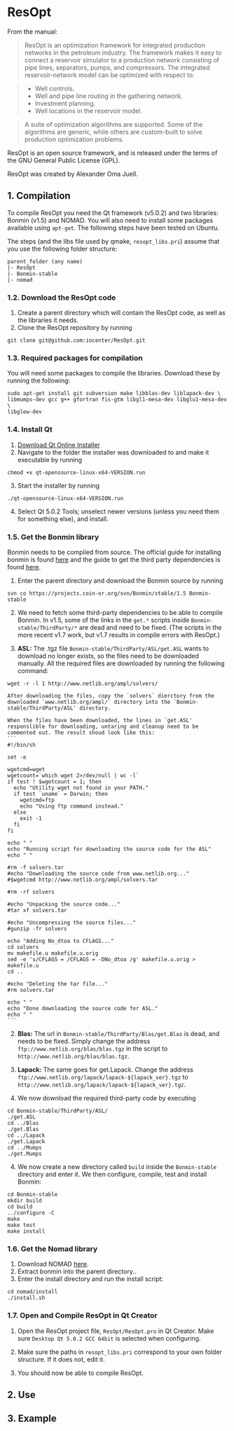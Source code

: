 # ResOpt

From the manual:

> ResOpt is an optimization framework for integrated production networks in the petroleum industry. The framework makes it easy to connect a reservoir simulator to a production network consisting of pipe lines, separators, pumps, and compressors. The integrated reservoir-network model can be optimized with respect to:

> * Well controls.
> * Well and pipe line routing in the gathering network.
> * Investment planning.
> * Well locations in the reservoir model.

> A suite of optimization algorithms are supported. Some of the algorithms are generic, while others are custom-built to solve production optimization problems.

ResOpt is an open source framework, and is released under the terms of the GNU General Public License (GPL).

ResOpt was created by Alexander Oma Juell.

## 1. Compilation

To compile ResOpt you need the Qt framework (v5.0.2) and two libraries: Bonmin (v1.5) and NOMAD. You will also need to install some packages available using `apt-get`. The following steps have been tested on Ubuntu.

The steps (and the libs file used by qmake, `resopt_libs.pri`) assume that you use the following folder structure:
```
parent_folder (any name)
|- ResOpt
|- Bonmin-stable
|- nomad
```

### 1.2. Download the ResOpt code

1. Create a parent directory which will contain the ResOpt code, as well as the libraries it needs.
2. Clone the ResOpt repository by running 
```
git clone git@github.com:iocenter/ResOpt.git
```

### 1.3. Required packages for compilation
You will need some packages to compile the libraries. Download these by running the following:
```
sudo apt-get install git subversion make libblas-dev liblapack-dev \
libmumps-dev gcc g++ gfortran fis-gtm libgl1-mesa-dev libglu1-mesa-dev \
libglew-dev
```

### 1.4. Install Qt
1. [Download Qt Online Installer](http://qt-project.org/downloads)
2. Navigate to the folder the installer was downloaded to and make it executable by running 
  ```
  chmod +x qt-opensource-linux-x64-VERSION.run
  ```
3. Start the installer by running 
  ```
  ./qt-opensource-linux-x64-VERSION.run
  ```
4. Select Qt 5.0.2 Tools; unselect newer versions (unless you need them for something else), and install.

### 1.5. Get the Bonmin library
Bonmin needs to be compiled from source. The official guide for installing bonmin is found [here](https://projects.coin-or.org/Bonmin/wiki/GettingStarted) and the guide to get the third party dependencies is found [here](https://projects.coin-or.org/Bonmin/wiki/ThirdParty).

1. Enter the parent directory and download the Bonmin source by running 
  ```
  svn co https://projects.coin-or.org/svn/Bonmin/stable/1.5 Bonmin-stable
  ```

2. We need to fetch some third-party dependencies to be able to compile Bonmin. In v1.5, some of the links in the `get.*` scripts inside `Bonmin-stable/ThirdParty/*` are dead and need to be fixed. (The scripts in the more recent v1.7 work, but v1.7 results in compile errors with ResOpt.)
  
  1. **ASL:** The .tgz file `Bonmin-stable/ThirdParty/ASL/get.ASL` wants to download no longer exists, so the files need to be downloaded manually. All the required files are downloaded by running the following command:
  ```
  wget -r -l 1 http://www.netlib.org/ampl/solvers/
  ```
  
    After downloading the files, copy the `solvers` dierctory from the downloaded `www.netlib.org/ampl/` directory into the `Bonmin-stable/ThirdParty/ASL' directory. 

    When the files have been downloaded, the lines in `get.ASL' responslible for downloading, untaring and cleanup need to be commented out. The result shoud look like this:
    ```
    #!/bin/sh
  
    set -e
  
    wgetcmd=wget
    wgetcount=`which wget 2>/dev/null | wc -l`
    if test ! $wgetcount = 1; then
      echo "Utility wget not found in your PATH."
      if test `uname` = Darwin; then
        wgetcmd=ftp
        echo "Using ftp command instead."
      else
        exit -1
      fi
    fi
  
    echo " "
    echo "Running script for downloading the source code for the ASL"
    echo " "
  
    #rm -f solvers.tar
    #echo "Downloading the source code from www.netlib.org..."
    #$wgetcmd http://www.netlib.org/ampl/solvers.tar
  
    #rm -rf solvers
  
    #echo "Unpacking the source code..."
    #tar xf solvers.tar
  
    #echo "Uncompressing the source files..."
    #gunzip -fr solvers
  
    echo "Adding No_dtoa to CFLAGS..."
    cd solvers
    mv makefile.u makefile.u.orig
    sed -e 's/CFLAGS = /CFLAGS = -DNo_dtoa /g' makefile.u.orig > makefile.u
    cd ..
  
    #echo "Deleting the tar file..."
    #rm solvers.tar
  
    echo " "
    echo "Done downloading the source code for ASL."
    echo " "
    ```

  2. **Blas:** The url in `Bonmin-stable/ThirdParty/Blas/get.Blas` is dead, and needs to be fixed. Simply change the address `ftp://www.netlib.org/blas/blas.tgz` in the script to `http://www.netlib.org/blas/blas.tgz`.

  3. **Lapack:** The same goes for get.Lapack. Change the address `ftp://www.netlib.org/lapack/lapack-${lapack_ver}.tgz`  to `http://www.netlib.org/lapack/lapack-${lapack_ver}.tgz`.

3. We now download the required third-party code by executing
  ```
  cd Bonmin-stable/ThirdParty/ASL/
  ./get.ASL
  cd ../Blas
  ./get.Blas
  cd ../Lapack
  ./get.Lapack
  cd ../Mumps
  ./get.Mumps
  ```

4. We now create a new directory called `build` inside the `Bonmin-stable` directory and enter it. We then configure, compile, test and install Bonmin:
  ```
  cd Bonmin-stable
  mkdir build
  cd build
  ../configure -C
  make
  make test
  make install
  ```

### 1.6. Get the Nomad library
1. Download NOMAD [here](https://www.gerad.ca/nomad/PHP_Forms/Download.php).
2. Extract bonmin into the parent directory..
3. Enter the install directory and run the install script:
```
cd nomad/install
./install.sh
```

### 1.7. Open and Compile ResOpt in Qt Creator
1. Open the ResOpt project file, `ResOpt/ResOpt.pro` in Qt Creator. Make sure `Desktop Qt 5.0.2 GCC 64bit` is selected when configuring.

2. Make sure the paths in `resopt_libs.pri` correspond to your own folder structure. If it does not, edit it.

3. You should now be able to compile ResOpt.

## 2. Use

## 3. Example
